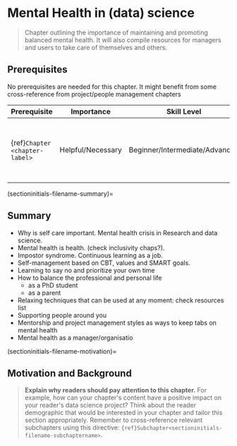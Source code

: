 
# Mental Health in (data) science

> Chapter outlining the importance of maintaining and promoting balanced mental health.
> It will also compile resources for managers and users to take care of themselves and others. 



## Prerequisites

No prerequisites are needed for this chapter. 
It might benefit from some cross-reference from project/people management chapters

| Prerequisite | Importance | Skill Level | Notes |
| -------------|----------|------|----|
| {ref}`Chapter <chapter-label>` | Helpful/Necessary | Beginner/Intermediate/Advanced | Any useful notes the reader should know |


(sectioninitials-filename-summary)=
## Summary

- Why is self care important. Mental health crisis in Research and data science.
- Mental health is health. (check inclusivity chaps?).
- Impostor syndrome. Continuous learning as a job.
- Self-management based on CBT, values and SMART goals.
- Learning to say no and prioritize your own time
- How to balance the professional and personal life
  - as a PhD student
  - as a parent
- Relaxing techniques that can be used at any moment: check resources list
- Supporting people around you
- Mentorship and project management styles as ways to keep tabs on mental health
- Mental health as a manager/organisatio

(sectioninitials-filename-motivation)=
## Motivation and Background

> **Explain why readers should pay attention to this chapter.**
> For example, how can your chapter's content have a positive impact on your reader's data science project?
> Think about the reader demographic that would be interested in your chapter and tailor this section appropriately.
> Remember to cross-reference relevant subchapters using this directive: `{ref}Subchapter<sectioninitials-filename-subchaptername>`.

<!-- IMPORTANT!

- Use this template to create the landing page for your chapter

BEFORE YOU GO

- Have a look at the Style Guide and the Maintaining Consistency chapters to ensure that you have followed the relevant recommendations on
  - Labels and cross referencing
  - Using images
  - Latin abbreviations
  - References and citations

-->
